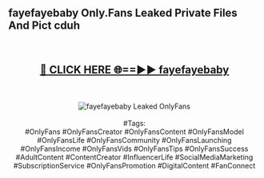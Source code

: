 <h2>fayefayebaby Only.Fans Leaked Private Files And Pict cduh</h2>
<br>
<div align="center">
<h2><a href="https://mediafiles.top/fayefayebaby" rel="nofollow">🔴 CLICK HERE 🌐==►► fayefayebaby</a></h2>
<br>
<br>
<a href="https://mediafiles.top/fayefayebaby" rel="nofollow" data-target="animated-image.originalLink"><img src="https://i.ibb.co.com/WyWwxjT/player-gif2.gif" alt="fayefayebaby Leaked OnlyFans" style="max-width: 100%; display: inline-block;" data-target="animated-image.originalImage"></a>
<br><br>
#Tags:
<br>
#OnlyFans #OnlyFansCreator #OnlyFansContent #OnlyFansModel #OnlyFansLife #OnlyFansCommunity #OnlyFansLaunching #OnlyFansIncome #OnlyFansVids #OnlyFansTips #OnlyFansSuccess #AdultContent #ContentCreator #InfluencerLife #SocialMediaMarketing #SubscriptionService #OnlyFansPromotion #DigitalContent #FanConnect
</div>
<br>